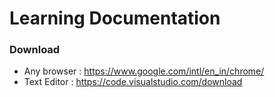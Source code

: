 # Learning Documentation
### Download
- Any browser : https://www.google.com/intl/en_in/chrome/
- Text Editor : https://code.visualstudio.com/download
